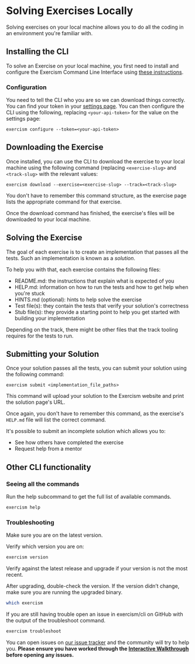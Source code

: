 # Solving Exercises Locally

Solving exercises on your local machine allows you to do all the coding in an environment you're familiar with.

## Installing the CLI

To solve an Exercise on your local machine, you first need to install and configure the Exercism Command Line Interface using [these instructions](https://exercism.org/cli-walkthrough).

### Configuration

You need to tell the CLI who you are so we can download things correctly.
You can find your token in your [settings page](/settings/api_cli).
You can then configure the CLI using the following, replacing `<your-api-token>` for the value on the settings page:

```
exercism configure --token=<your-api-token>
```

## Downloading the Exercise

Once installed, you can use the CLI to download the exercise to your local machine using the following command (replacing `<exercise-slug>` and `<track-slug>` with the relevant values:

```
exercism download --exercise=<exercise-slug> --track=<track-slug>
```

You don't have to remember this command structure, as the exercise page lists the appropriate command for that exercise.

Once the download command has finished, the exercise's files will be downloaded to your local machine.

## Solving the Exercise

The goal of each exercise is to create an implementation that passes all the tests.
Such an implementation is known as a _solution_.

To help you with that, each exercise contains the following files:

- README.md: the instructions that explain what is expected of you
- HELP.md: information on how to run the tests and how to get help when you're stuck
- HINTS.md (optional): hints to help solve the exercise
- Test file(s): they contain the tests that verify your solution's correctness
- Stub file(s): they provide a starting point to help you get started with building your implementation

Depending on the track, there might be other files that the track tooling requires for the tests to run.

## Submitting your Solution

Once your solution passes all the tests, you can submit your solution using the following command:

```
exercism submit <implementation_file_paths>
```

This command will upload your solution to the Exercism website and print the solution page's URL.

Once again, you don't have to remember this command, as the exercise's `HELP.md` file will list the correct command.

It's possible to submit an incomplete solution which allows you to:

- See how others have completed the exercise
- Request help from a mentor

## Other CLI functionality

### Seeing all the commands

Run the help subcommand to get the full list of available commands.

```bash
exercism help
```

### Troubleshooting

Make sure you are on the latest version.

Verify which version you are on:

```bash
exercism version
```

Verify against the latest release and upgrade if your version is not the most recent.

After upgrading, double-check the version. If the version didn’t change, make sure you are running the upgraded binary.

```bash
which exercism
```

If you are still having trouble open an issue in exercism/cli on GitHub with the output of the troubleshoot command.

```bash
exercism troubleshoot
```

You can open issues on [our issue tracker](https://github.com/exercism/exercism/issues) and the community will try to help you. **Please ensure you have worked through the [Interactive Walkthrough](https://exercism.org/cli-walkthrough) before opening any issues.**

